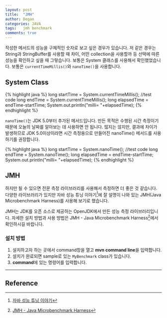```yaml
---
layout: post
title:  "JMH"
author: Degan
categories: JAVA
tags:	jmh benchmark
comments: true
---
```


작성한 메서드의 성능을 구체적인 숫자로 보고 싶은 경우가 있습니다. 저 같은 경우는 String과 StringBuffer를 사용할 때 차이, 어떤 collection을 사용할까 등 선택에 따른 성능을 확인하고 싶을 때 그렇습니다. 보통은 System 클래스를 사용해서 확인했었습니다.
보통은 `currentTimeMillis()`와 `nanoTime()`을 사용합니다.

## System Class

{% highlight java %}
long startTime = System.currentTimeMillis();
	//test code
long endTime = System.currentTimeMillis();
long elapsedTime = endTime-startTime;
System.out.println("milli= "+elapsedTime);
{% endhighlight %}

`nanoTime()`는 JDK 5.0부터 추가된 메서드입니다. 만든 목적은 수행된 시간 측정이기 때문에 오늘의 날짜를 알아보는 데 사용하면 안 됩니다. 많지는 않지만, 결과에 차이가 발생하므로 JDK 5.0이상이라면 시간 측정용으로 만들어진 nanoTime() 메서드를 사용하기를 권장합니다.

{% highlight java %}
long startTime = System.nanoTime();
	//test code
long endTime = System.nanoTime();
long elapsedTime = endTime-startTime;
System.out.println("milli= "+elapsedTime);
{% endhighlight %}

## JMH

하지만 될 수 있으면 전문 측정 라이브러리를 사용해서 측정하면 더 좋은 것 같습니다.
다양한 라이브러리가 있지만 자바 성능 튜닝 이야기[^1]에 잘 설명이 나와 있는 JMH(Java Microbenchmark Harness)를 사용해 보기로 했습니다. 

JMH는 JDK를 오픈 소스로 제공하는 OpenJDK에서 만든 성능 측정 라이브러리입니다.
자세한 설치 방법과 사용 방법은 JMH - Java Microbenchmark Harness[^2]에서 확인하시길 바랍니다. 

### 설치 방법

1. 설치하고자 하는 곳에서 command창을 열고 **mvn command line**을 입력합니다. 
2. 설치가 완료되면 sample로 있는 `MyBenchmark` class가 있습니다.
3. **command**에 있는 명령어를 입력합니다.

<script src="https://gist.github.com/degan85/ba30d1eef86b594cb744f47d8dc046e8.js"></script>

---
## Reference

[^1]:[자바 성능 튜닝 이야기](http://www.kyobobook.co.kr/product/detailViewKor.laf?barcode=9788966260928)
[^2]:[JMH - Java Microbenchmark Harness](http://tutorials.jenkov.com/java-performance/jmh.html)
